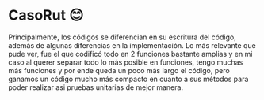 # CasoRut 😊

Principalmente, los códigos se diferencian en su escritura del código,
además de algunas diferencias en la implementación. 
Lo más relevante que pude ver, fue el que codificó todo en 2 funciones bastante amplias
y en mi caso al querer separar todo lo más posible en funciones,
tengo muchas más funciones y por ende queda un poco más largo el código,
pero ganamos un código mucho más compacto en cuanto a sus métodos para poder realizar asi
pruebas unitarias de mejor manera.
